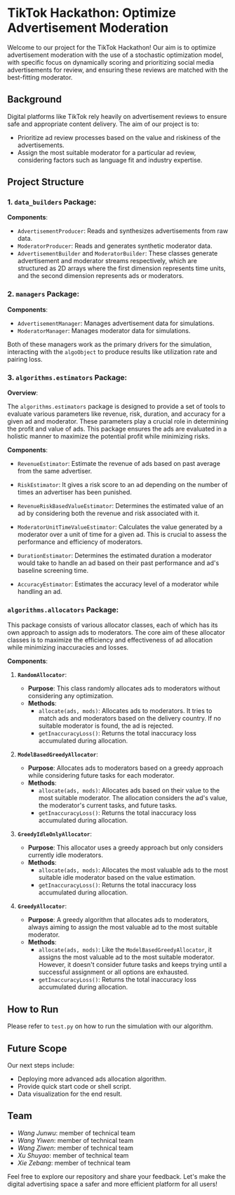 # TikTok Hackathon: Optimize Advertisement Moderation

Welcome to our project for the TikTok Hackathon! Our aim is to optimize advertisement moderation with the use of a stochastic optimization model, with specific focus on dynamically scoring and prioritizing social media advertisements for review, and ensuring these reviews are matched with the best-fitting moderator.

## Background

Digital platforms like TikTok rely heavily on advertisement reviews to ensure safe and appropriate content delivery. The aim of our project is to:

- Prioritize ad review processes based on the value and riskiness of the advertisements.
- Assign the most suitable moderator for a particular ad review, considering factors such as language fit and industry expertise.

## Project Structure

### 1. `data_builders` Package:

**Components**:

- `AdvertisementProducer`: Reads and synthesizes advertisements from raw data.
- `ModeratorProducer`: Reads and generates synthetic moderator data.
- `AdvertisementBuilder` and `ModeratorBuilder`: These classes generate advertisement and moderator streams respectively, which are structured as 2D arrays where the first dimension represents time units, and the second dimension represents ads or moderators.

### 2. `managers` Package:

**Components**:

- `AdvertisementManager`: Manages advertisement data for simulations.
- `ModeratorManager`: Manages moderator data for simulations.

Both of these managers work as the primary drivers for the simulation, interacting with the `algoObject` to produce results like utilization rate and pairing loss.

### 3. `algorithms.estimators` Package:

**Overview**:

The `algorithms.estimators` package is designed to provide a set of tools to evaluate various parameters like revenue, risk, duration, and accuracy for a given ad and moderator. These parameters play a crucial role in determining the profit and value of ads. This package ensures the ads are evaluated in a holistic manner to maximize the potential profit while minimizing risks.

**Components**:

- `RevenueEstimator`: Estimate the revenue of ads based on past average from the same advertiser.


- `RiskEstimator`: It gives a risk score to an ad depending on the number of times an advertiser has been punished.


- `RevenueRiskBasedValueEstimator`: Determines the estimated value of an ad by considering both the revenue and risk associated with it.

- `ModeratorUnitTimeValueEstimator`: Calculates the value generated by a moderator over a unit of time for a given ad. This is crucial to assess the performance and efficiency of moderators.


- `DurationEstimator`: Determines the estimated duration a moderator would take to handle an ad based on their past performance and ad's baseline screening time.


- `AccuracyEstimator`: Estimates the accuracy level of a moderator while handling an ad.

### `algorithms.allocators` Package:

This package consists of various allocator classes, each of which has its own approach to assign ads to moderators. The core aim of these allocator classes is to maximize the efficiency and effectiveness of ad allocation while minimizing inaccuracies and losses.

**Components**:

1. **`RandomAllocator`**: 
    - **Purpose**: This class randomly allocates ads to moderators without considering any optimization.
    - **Methods**:
        - `allocate(ads, mods)`: Allocates ads to moderators. It tries to match ads and moderators based on the delivery country. If no suitable moderator is found, the ad is rejected.
        - `getInaccuracyLoss()`: Returns the total inaccuracy loss accumulated during allocation.

2. **`ModelBasedGreedyAllocator`**: 
    - **Purpose**: Allocates ads to moderators based on a greedy approach while considering future tasks for each moderator.
    - **Methods**:
        - `allocate(ads, mods)`: Allocates ads based on their value to the most suitable moderator. The allocation considers the ad's value, the moderator's current tasks, and future tasks.
        - `getInaccuracyLoss()`: Returns the total inaccuracy loss accumulated during allocation.

3. **`GreedyIdleOnlyAllocator`**:
    - **Purpose**: This allocator uses a greedy approach but only considers currently idle moderators.
    - **Methods**:
        - `allocate(ads, mods)`: Allocates the most valuable ads to the most suitable idle moderator based on the value estimation.
        - `getInaccuracyLoss()`: Returns the total inaccuracy loss accumulated during allocation.

4. **`GreedyAllocator`**:
    - **Purpose**: A greedy algorithm that allocates ads to moderators, always aiming to assign the most valuable ad to the most suitable moderator.
    - **Methods**:
        - `allocate(ads, mods)`: Like the `ModelBasedGreedyAllocator`, it assigns the most valuable ad to the most suitable moderator. However, it doesn't consider future tasks and keeps trying until a successful assignment or all options are exhausted.
        - `getInaccuracyLoss()`: Returns the total inaccuracy loss accumulated during allocation.

## How to Run

Please refer to `test.py` on how to run the simulation with our algorithm.

## Future Scope

Our next steps include:

- Deploying more advanced ads allocation algorithm.
- Provide quick start code or shell script.
- Data visualization for the end result.

## Team

- *Wang Junwu*: member of technical team
- *Wang Yiwen*: member of technical team
- *Wang Ziwen*: member of technical team
- *Xu Shuyao*: member of technical team
- *Xie Zebang*: member of technical team

Feel free to explore our repository and share your feedback. Let's make the digital advertising space a safer and more efficient platform for all users!